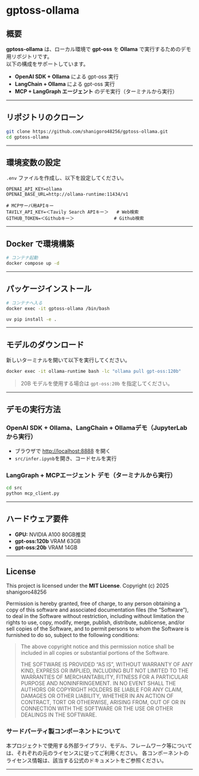 # gptoss-ollama

## 概要
**gptoss-ollama** は、ローカル環境で **gpt-oss** を **Ollama** で実行するためのデモ用リポジトリです。  
以下の構成をサポートしています。

- **OpenAI SDK + Ollama** による gpt-oss 実行
- **LangChain + Ollama** による gpt-oss 実行
- **MCP + LangGraph エージェント** のデモ実行（ターミナルから実行）

---

## リポジトリのクローン

```bash
git clone https://github.com/shanigoro48256/gptoss-ollama.git
cd gptoss-ollama
````

---

## 環境変数の設定

`.env` ファイルを作成し、以下を設定してください。

```env
OPENAI_API_KEY=ollama
OPENAI_BASE_URL=http://ollama-runtime:11434/v1

# MCPサーバ用APIキー
TAVILY_API_KEY=＜Tavily Search APIキー＞   # Web検索
GITHUB_TOKEN=＜Githubキー＞               # Github検索
```

---

## Docker で環境構築

```bash
# コンテナ起動
docker compose up -d
```

---

## パッケージインストール
```bash
# コンテナへ入る
docker exec -it gptoss-ollama /bin/bash
```

```bash
uv pip install -e .
```

---

## モデルのダウンロード

新しいターミナルを開いて以下を実行してください。

```bash
docker exec -it ollama-runtime bash -lc "ollama pull gpt-oss:120b"
```

> 20B モデルを使用する場合は `gpt-oss:20b` を指定してください。

---

## デモの実行方法

### OpenAI SDK + Ollama、LangChain + Ollamaデモ（JupyterLabから実行）

* ブラウザで [http://localhost:8888](http://localhost:8888) を開く
* `src/infer.ipynb`を開き、コードセルを実行

### LangGraph + MCPエージェント デモ（ターミナルから実行）

```bash
cd src
python mcp_client.py
```

---

## ハードウェア要件

* **GPU:** NVIDIA A100 80GB推奨
* **gpt-oss:120b** VRAM 63GB
* **gpt-oss:20b** VRAM 14GB

---

## License

This project is licensed under the **MIT License**.
Copyright (c) 2025 shanigoro48256

Permission is hereby granted, free of charge, to any person obtaining a copy of this software and associated documentation files (the “Software”), to deal in the Software without restriction, including without limitation the rights to use, copy, modify, merge, publish, distribute, sublicense, and/or sell copies of the Software, and to permit persons to whom the Software is furnished to do so, subject to the following conditions:

> The above copyright notice and this permission notice shall be included in all copies or substantial portions of the Software.
>
> THE SOFTWARE IS PROVIDED “AS IS”, WITHOUT WARRANTY OF ANY KIND, EXPRESS OR IMPLIED, INCLUDING BUT NOT LIMITED TO THE WARRANTIES OF MERCHANTABILITY, FITNESS FOR A PARTICULAR PURPOSE AND NONINFRINGEMENT.
> IN NO EVENT SHALL THE AUTHORS OR COPYRIGHT HOLDERS BE LIABLE FOR ANY CLAIM, DAMAGES OR OTHER LIABILITY, WHETHER IN AN ACTION OF CONTRACT, TORT OR OTHERWISE, ARISING FROM, OUT OF OR IN CONNECTION WITH THE SOFTWARE OR THE USE OR OTHER DEALINGS IN THE SOFTWARE.

### サードパーティ製コンポーネントについて

本プロジェクトで使用する外部ライブラリ、モデル、フレームワーク等については、それぞれの元のライセンスに従ってご利用ください。
各コンポーネントのライセンス情報は、該当する公式のドキュメントをご参照ください。

---
